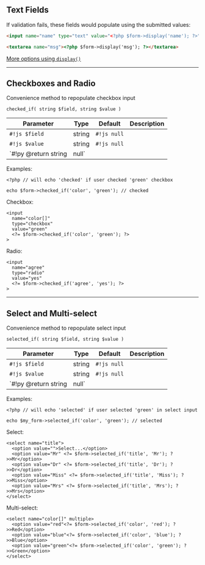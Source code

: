 ## Text Fields

If validation fails, these fields would populate using the submitted values:
```html
<input name="name" type="text" value="<?php $form->display('name'); ?>">
```

```html
<textarea name="msg"><?php $form->display('msg'); ?></textarea>
```

[More options using `display()`](/guide/input/#display)

---

## Checkboxes and Radio
Convenience method to repopulate checkbox input
~~~{.js}
checked_if( string $field, string $value )
~~~

Parameter      |  Type  | Default     | Description
-------------- | ------ | ----------- | -----------
`#!js $field`    | string | `#!js null` |
`#!js $value`  | string | `#!js null` |
`#!py @return string|null`

Examples:
~~~~{.php}
<?php // will echo 'checked' if user checked 'green' checkbox

echo $form->checked_if('color', 'green'); // checked
~~~~

Checkbox:
~~~~{.html}
<input
  name="color[]"
  type="checkbox"
  value="green"
  <?= $form->checked_if('color', 'green'); ?>
>
~~~~

Radio:
~~~~{.html}
<input
  name="agree"
  type="radio"
  value="yes"
  <?= $form->checked_if('agree', 'yes'); ?>
>
~~~~

---

## Select and Multi-select
Convenience method to repopulate select input
~~~{.js}
selected_if( string $field, string $value )
~~~

Parameter      |  Type  | Default     | Description
-------------- | ------ | ----------- | -----------
`#!js $field`    | string | `#!js null` |
`#!js $value`  | string | `#!js null` |
`#!py @return string|null`

Examples:
~~~~{.php}
<?php // will echo 'selected' if user selected 'green' in select input

echo $my_form->selected_if('color', 'green'); // selected
~~~~

Select:
~~~~{.html}
<select name="title">
  <option value="">Select...</option>
  <option value="Mr" <?= $form->selected_if('title', 'Mr'); ?>>Mr</option>
  <option value="Dr" <?= $form->selected_if('title', 'Dr'); ?>>Dr</option>
  <option value="Miss" <?= $form->selected_if('title', 'Miss'); ?>>Miss</option>
  <option value="Mrs" <?= $form->selected_if('title', 'Mrs'); ?>>Mrs</option>
</select>
~~~~

Multi-select:
~~~~{.html}
<select name="color[]" multiple>
  <option value="red"<?= $form->selected_if('color', 'red'); ?>>Red</option>
  <option value="blue"<?= $form->selected_if('color', 'blue'); ?>>Blue</option>
  <option value="green"<?= $form->selected_if('color', 'green'); ?>>Green</option>
</select>
~~~~
